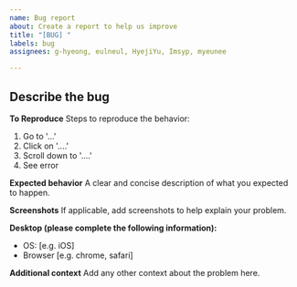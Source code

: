```yaml
---
name: Bug report
about: Create a report to help us improve
title: "[BUG] "
labels: bug
assignees: g-hyeong, eulneul, HyejiYu, Imsyp, myeunee

---
```


[NOTE]: # ( ^^ Provide a general summary of the issue in the title above. ^^ )

## Describe the bug
[NOTE]: # ( A clear and concise description of what the bug is. )

**To Reproduce**
Steps to reproduce the behavior:
1. Go to '...'
2. Click on '....'
3. Scroll down to '....'
4. See error

**Expected behavior**
A clear and concise description of what you expected to happen.

**Screenshots**
If applicable, add screenshots to help explain your problem.

**Desktop (please complete the following information):**
 - OS: [e.g. iOS]
 - Browser [e.g. chrome, safari]

**Additional context**
Add any other context about the problem here.
